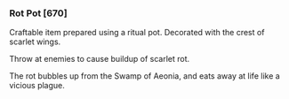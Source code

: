 ### Rot Pot [670]

Craftable item prepared using a ritual pot. Decorated with the crest of scarlet wings.

Throw at enemies to cause buildup of scarlet rot.

The rot bubbles up from the Swamp of Aeonia, and eats away at life like a vicious plague.